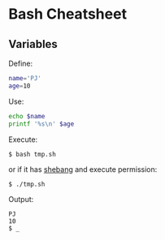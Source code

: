 # Bash Cheatsheet <!--{{{-->

## Variables

Define:

```bash
name='PJ'
age=10
```

Use:

```bash
echo $name
printf '%s\n' $age
```

Execute:

```
$ bash tmp.sh
```

or if it has [shebang]() and execute permission:

```
$ ./tmp.sh
```

Output:

```
PJ
10
$ _
```

<!--}}}-->
